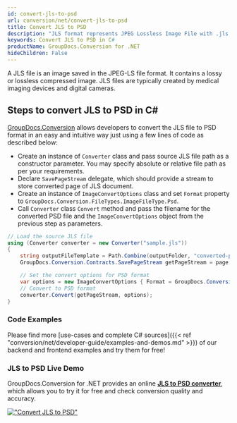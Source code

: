 ```yaml
---
id: convert-jls-to-psd
url: conversion/net/convert-jls-to-psd
title: Convert JLS to PSD
description: "JLS format represents JPEG Lossless Image File with .jls extension. Learn how to convert JLS to PSD file programmatically in C# language using GroupDocs.Conversion for .NET library."
keywords: Convert JLS to PSD in C#
productName: GroupDocs.Conversion for .NET
hideChildren: False
---
```


A JLS file is an image saved in the JPEG-LS file format. It contains a lossy or lossless compressed image. JLS files are typically created by medical imaging devices and digital cameras.

## Steps to convert JLS to PSD in C#

[GroupDocs.Conversion](https://products.groupdocs.com/conversion/net) allows developers to convert the JLS file to PSD format in an easy and intuitive way just using a few lines of code as described below:

* Create an instance of `Converter` class and pass source JLS file path as a constructor parameter. You may specify absolute or relative file path as per your requirements. 
* Declare `SavePageStream` delegate, which should provide a stream to store converted page of JLS document.
* Create an instance of `ImageConvertOptions` class and set `Format` property to `GroupDocs.Conversion.FileTypes.ImageFileType.Psd`.
* Call `Converter` class `Convert` method and pass the filename for the converted PSD file and the `ImageConvertOptions` object from the previous step as parameters.

```csharp
// Load the source JLS file
using (Converter converter = new Converter("sample.jls"))
{
    string outputFileTemplate = Path.Combine(outputFolder, "converted-page-{0}.psd");
    GroupDocs.Conversion.Contracts.SavePageStream getPageStream = page => new FileStream(string.Format(outputFileTemplate, page), FileMode.Create);

    // Set the convert options for PSD format
    var options = new ImageConvertOptions { Format = GroupDocs.Conversion.FileTypes.ImageFileType.Psd };   
    // Convert to PSD format
    converter.Convert(getPageStream, options);
}
```

### Code Examples

Please find more [use-cases and complete C# sources]({{< ref "conversion/net/developer-guide/examples-and-demos.md" >}}) of our backend and frontend examples and try them for free!

### JLS to PSD Live Demo

GroupDocs.Conversion for .NET provides an online [**JLS to PSD converter**](https://products.groupdocs.app/conversion/jls-to-psd), which allows you to try it for free and check conversion quality and accuracy.

[!["Convert JLS to PSD"](conversion/net/images/convert-to-psd/convert-jls-to-psd.png)](https://products.groupdocs.app/conversion/jls-to-psd)